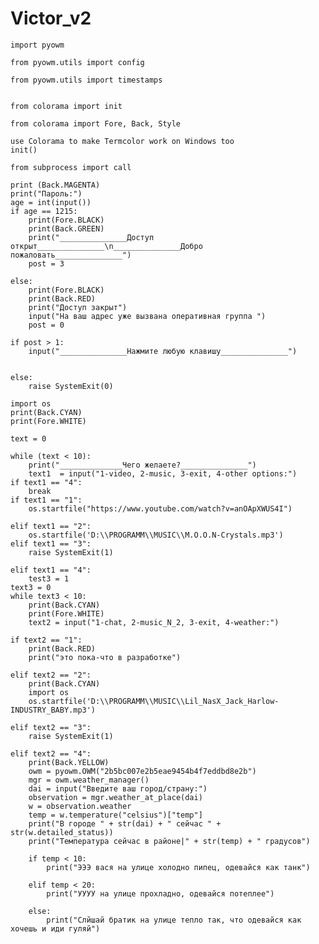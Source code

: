# Victor_v2

    import pyowm

    from pyowm.utils import config
	
    from pyowm.utils import timestamps
	

    from colorama import init

    from colorama import Fore, Back, Style

    use Colorama to make Termcolor work on Windows too
    init()

    from subprocess import call

	print (Back.MAGENTA)
	print("Пароль:")
	age = int(input())
	if age == 1215:
		print(Fore.BLACK)
		print(Back.GREEN)
		print("_______________Доступ открыт_______________\n_______________Добро пожаловать_______________")
		post = 3

 	else:
		print(Fore.BLACK)
		print(Back.RED)
		print("Доступ закрыт")
		input("На ваш адрес уже вызвана оперативная группа ")
		post = 0

	if post > 1:
		input("_______________Нажмите любую клавишу_______________")


	else:
		raise SystemExit(0)

	import os
	print(Back.CYAN)
	print(Fore.WHITE)

	text = 0

	while (text < 10):
		print("______________Чего желаетe?_______________")
		text1  = input("1-video, 2-music, 3-exit, 4-other options:")
	if text1 == "4":
		break
	if text1 == "1":
		os.startfile("https://www.youtube.com/watch?v=anOApXWUS4I")

	elif text1 == "2":
		os.startfile('D:\\PROGRAMM\\MUSIC\\M.O.O.N-Crystals.mp3')
	elif text1 == "3":
		raise SystemExit(1)

	elif text1 == "4":
		test3 = 1
	text3 = 0
	while text3 < 10:
		print(Back.CYAN)
		print(Fore.WHITE)
		text2 = input("1-chat, 2-music_N_2, 3-exit, 4-weather:")
	
	if text2 == "1":
		print(Back.RED)
		print("это пока-что в разработке")
	
	elif text2 == "2":
		print(Back.CYAN)
		import os
		os.startfile('D:\\PROGRAMM\\MUSIC\\Lil_NasX_Jack_Harlow-INDUSTRY_BABY.mp3')

	elif text2 == "3":
		raise SystemExit(1)

	elif text2 == "4":
		print(Back.YELLOW)
		owm = pyowm.OWM("2b5bc007e2b5eae9454b4f7eddbd8e2b")
		mgr = owm.weather_manager()
		dai = input("Введите ваш город/страну:")
		observation = mgr.weather_at_place(dai)
		w = observation.weather
		temp = w.temperature("celsius")["temp"]
		print("В городе " + str(dai) + " сейчас " + str(w.detailed_status))
		print("Температура сейчас в районе|" + str(temp) + " градусов")
 
		if temp < 10:
			print("ЭЭЭ вася на улице холодно пипец, одевайся как танк")

		elif temp < 20:
			print("УУУУ на улице прохладно, одевайся потеплее")

		else:
			print("Слйшай братик на улице тепло так, что одевайся как хочешь и иди гуляй")



